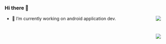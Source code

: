 ### Hi there 👋
<img align="right" src="https://github-readme-stats.vercel.app/api?username=MaYiFei1995&show_icons=true&hide_title=true&title_color=fff&text_color=fff&bg_color=30,e96443,904e95&count_private=true" />

- 🔭 I’m currently working on android application dev.

<br/>

<a href="https://github.com/anuraghazra/github-readme-stats">
<img align="right" style="margin-top:10px" src="https://github-readme-stats.vercel.app/api/top-langs/?username=MaYiFei1995&theme=vue" />
</a>

<!--
**MaYiFei1995/MaYiFei1995** is a ✨ _special_ ✨ repository because its `README.md` (this file) appears on your GitHub profile.

Here are some ideas to get you started:

- 🔭 I’m currently working on ...
- 🌱 I’m currently learning ...
- 👯 I’m looking to collaborate on ...
- 🤔 I’m looking for help with ...
- 💬 Ask me about ...
- 📫 How to reach me: ...
- 😄 Pronouns: ...
- ⚡ Fun fact: ...
-->
